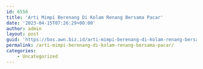 ```yaml
---
id: 6556
title: 'Arti Mimpi Berenang Di Kolam Renang Bersama Pacar'
date: '2023-04-15T07:26:29+00:00'
author: admin
layout: post
guid: 'https://bos.awn.biz.id/arti-mimpi-berenang-di-kolam-renang-bersama-pacar/'
permalink: /arti-mimpi-berenang-di-kolam-renang-bersama-pacar/
categories:
    - Uncategorized
---
```


